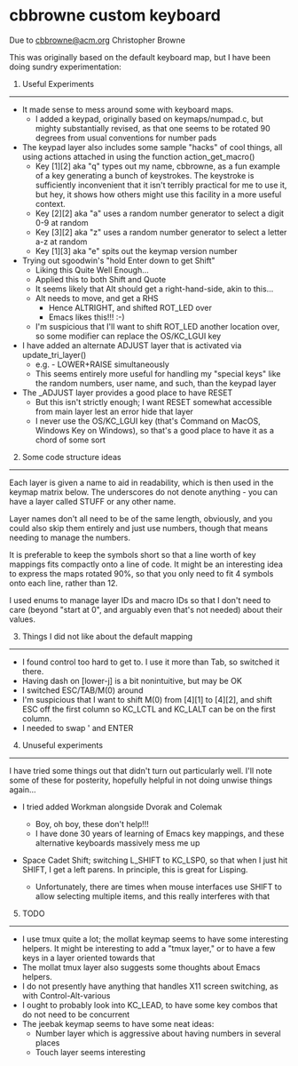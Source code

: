 cbbrowne custom keyboard
==============================

Due to cbbrowne@acm.org
Christopher Browne

This was originally based on the default keyboard map, but I have been
doing sundry experimentation:

1. Useful Experiments
----------------------------------------

 * It made sense to mess around some with keyboard maps.
   - I added a keypad, originally based on keymaps/numpad.c, but
     mighty substantially revised, as that one seems to be rotated 90
     degrees from usual conventions for number pads
 * The keypad layer also includes some sample "hacks" of cool things,
   all using actions attached in using the function action_get_macro()
   - Key [1][2] aka "q" types out my name, cbbrowne, as a fun example
     of a key generating a bunch of keystrokes.  The keystroke is
     sufficiently inconvenient that it isn't terribly practical for me
     to use it, but hey, it shows how others might use this facility
     in a more useful context.
   - Key [2][2] aka "a" uses a random number generator to select a digit 0-9 at random
   - Key [3][2] aka "z" uses a random number generator to select a letter a-z at random
   - Key [1][3] aka "e" spits out the keymap version number
  * Trying out sgoodwin's "hold Enter down to get Shift"
    - Liking this Quite Well Enough...
    - Applied this to both Shift and Quote
    - It seems likely that Alt should get a right-hand-side, akin to this...
    - Alt needs to move, and get a RHS
      - Hence ALTRIGHT, and shifted ROT_LED over
      - Emacs likes this!!!  :-)
    - I'm suspicious that I'll want to shift ROT_LED another location over,
      so some modifier can replace the OS/KC_LGUI key
  * I have added an alternate ADJUST layer that is activated via update_tri_layer()
    - e.g. - LOWER+RAISE simultaneously
    - This seems entirely more useful for handling my "special keys"
      like the random numbers, user name, and such, than the keypad layer
  * The _ADJUST layer provides a good place to have RESET
    - But this isn't strictly enough; I want RESET somewhat accessible from
      main layer lest an error hide that layer
    - I never use the OS/KC_LGUI key (that's Command on MacOS, Windows
      Key on Windows), so that's a good place to have it as a chord of
      some sort
        

2. Some code structure ideas
---------------------------------------------------

   Each layer is given a name to aid in readability, which is then
   used in the keymap matrix below.  The underscores do not denote
   anything - you can have a layer called STUFF or any other name.

   Layer names don't all need to be of the same length, obviously, and
   you could also skip them entirely and just use numbers, though that
   means needing to manage the numbers.

   It is preferable to keep the symbols short so that a line worth of
   key mappings fits compactly onto a line of code.  It might be an
   interesting idea to express the maps rotated 90%, so that you
   only need to fit 4 symbols onto each line, rather than 12.

   I used enums to manage layer IDs and macro IDs so that I don't need
   to care (beyond "start at 0", and arguably even that's not needed)
   about their values.

3. Things I did not like about the default mapping
---------------------------------------------------------

   * I found control too hard to get to.  I use it more than Tab, so
     switched it there.
   * Having dash on [lower-j] is a bit nonintuitive, but may be OK
   * I switched ESC/TAB/M(0) around
   * I'm suspicious that I want to shift M(0) from [4][1] to [4][2],
     and shift ESC off the first column so KC_LCTL and KC_LALT can
     be on the first column.
   * I needed to swap ' and ENTER

4. Unuseful experiments
---------------------------------------------------------

I have tried some things out that didn't turn out particularly well.
I'll note some of these for posterity, hopefully helpful in not doing
unwise things again...

   * I tried added Workman alongside Dvorak and Colemak
     - Boy, oh boy, these don't help!!!
     - I have done 30 years of learning of Emacs key mappings, and
       these alternative keyboards massively mess me up

   * Space Cadet Shift; switching L_SHIFT to KC_LSP0, so that when I
     just hit SHIFT, I get a left parens.  In principle, this is great
     for Lisping.
     - Unfortunately, there are times when mouse interfaces use SHIFT
       to allow selecting multiple items, and this really interferes
        with that

5. TODO
---------------------------------------------------------

  * I use tmux quite a lot; the mollat keymap seems to have some
    interesting helpers.  It might be interesting to add a "tmux
    layer," or to have a few keys in a layer oriented towards that
  * The mollat tmux layer also suggests some thoughts about Emacs
    helpers.
  * I do not presently have anything that handles X11 screen
    switching, as with Control-Alt-various
  * I ought to probably look into KC_LEAD, to have some key combos
    that do not need to be concurrent
  * The jeebak keymap seems to have some neat ideas:
    - Number layer which is aggressive about having numbers in several places
    - Touch layer seems interesting
